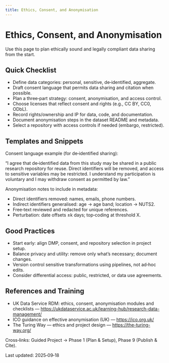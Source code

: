 ```yaml
---
title: Ethics, Consent, and Anonymisation
---
```


# Ethics, Consent, and Anonymisation

Use this page to plan ethically sound and legally compliant data sharing from the start.

## Quick Checklist

- Define data categories: personal, sensitive, de‑identified, aggregate.
- Draft consent language that permits data sharing and citation when possible.
- Plan a three‑part strategy: consent, anonymisation, and access control.
- Choose licenses that reflect consent and rights (e.g., CC BY, CC0, ODbL).
- Record rights/ownership and IP for data, code, and documentation.
- Document anonymisation steps in the dataset README and metadata.
- Select a repository with access controls if needed (embargo, restricted).

## Templates and Snippets

Consent language example (for de‑identified sharing):

“I agree that de‑identified data from this study may be shared in a public research repository for reuse. Direct identifiers will be removed, and access to sensitive variables may be restricted. I understand my participation is voluntary and I may withdraw consent as permitted by law.”

Anonymisation notes to include in metadata:

- Direct identifiers removed: names, emails, phone numbers.
- Indirect identifiers generalised: age → age band; location → NUTS2.
- Free‑text reviewed and redacted for unique references.
- Perturbation: date offsets ±k days; top‑coding at threshold X.

## Good Practices

- Start early: align DMP, consent, and repository selection in project setup.
- Balance privacy and utility: remove only what’s necessary; document changes.
- Version control sensitive transformations using pipelines, not ad‑hoc edits.
- Consider differential access: public, restricted, or data use agreements.

## References and Training

- UK Data Service RDM: ethics, consent, anonymisation modules and checklists — https://ukdataservice.ac.uk/learning-hub/research-data-management/
- ICO guidance on effective anonymisation (UK) — https://ico.org.uk/
- The Turing Way — ethics and project design — https://the-turing-way.org/

Cross‑links: Guided Project → Phase 1 (Plan & Setup), Phase 9 (Publish & Cite).

Last updated: 2025‑09‑18
